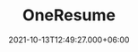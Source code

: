 ---
title: OneResume
date: 2021-10-13T12:49:27.000+06:00
thumbnail: images/portfolio/oneresume.png
service: Development, Maintenance
client: Personal Project
shortDescription: I created a small digital resume for personal use and possible commercial use. It's kind of a project I'm coming back to.
---